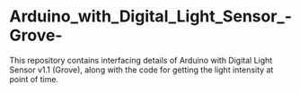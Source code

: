 # Arduino_with_Digital_Light_Sensor_-Grove-
This repository contains interfacing details of Arduino with Digital Light Sensor v1.1 (Grove), along with the code for getting the light intensity at point of time.
